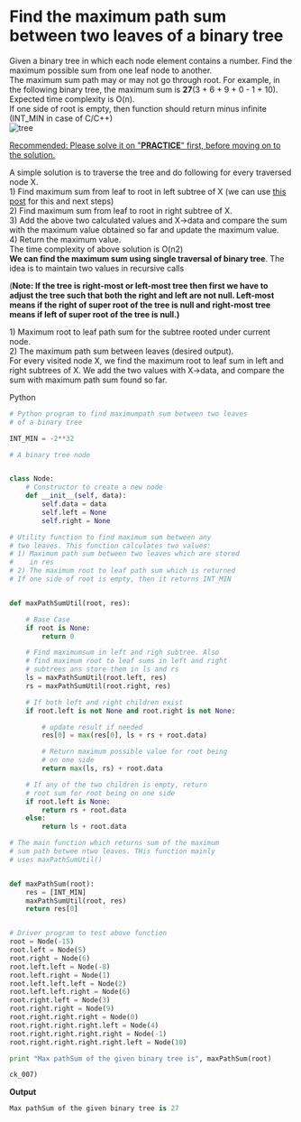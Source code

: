 # Find the maximum path sum between two leaves of a binary tree



Given a binary tree in which each node element contains a number. Find the maximum possible sum from one leaf node to another.   
The maximum sum path may or may not go through root. For example, in the following binary tree, the maximum sum is **27**\(3 + 6 + 9 + 0 - 1 + 10\). Expected time complexity is O\(n\).  
If one side of root is empty, then function should return minus infinite \(INT\_MIN in case of C/C++\)  
 ![tree](https://media.geeksforgeeks.org/wp-content/cdn-uploads/tree.png)

  
 [Recommended: Please solve it on "**PRACTICE**" first, before moving on to the solution.](https://practice.geeksforgeeks.org/problems/maximum-path-sum/1)

  
A simple solution is to traverse the tree and do following for every traversed node X.   
1\) Find maximum sum from leaf to root in left subtree of X \(we can use [this post](https://www.cdn.geeksforgeeks.org/find-the-maximum-sum-path-in-a-binary-tree/) for this and next steps\)   
2\) Find maximum sum from leaf to root in right subtree of X.   
3\) Add the above two calculated values and X-&gt;data and compare the sum with the maximum value obtained so far and update the maximum value.   
4\) Return the maximum value.  
The time complexity of above solution is O\(n2\)  
**We can find the maximum sum using single traversal of binary tree**. The idea is to maintain two values in recursive calls

\(**Note: If the tree is right-most or left-most tree then first we have to adjust the tree such that both the right and left are not null. Left-most means if the right of super root of the tree is null and right-most tree means if left of  super root of the tree is null.\)** 

  
1\) Maximum root to leaf path sum for the subtree rooted under current node.   
2\) The maximum path sum between leaves \(desired output\).  
For every visited node X, we find the maximum root to leaf sum in left and right subtrees of X. We add the two values with X-&gt;data, and compare the sum with maximum path sum found so far.



Python

```python
# Python program to find maximumpath sum between two leaves
# of a binary tree

INT_MIN = -2**32

# A binary tree node


class Node:
    # Constructor to create a new node
    def __init__(self, data):
        self.data = data
        self.left = None
        self.right = None

# Utility function to find maximum sum between any
# two leaves. This function calculates two values:
# 1) Maximum path sum between two leaves which are stored
#    in res
# 2) The maximum root to leaf path sum which is returned
# If one side of root is empty, then it returns INT_MIN


def maxPathSumUtil(root, res):

    # Base Case
    if root is None:
        return 0

    # Find maximumsum in left and righ subtree. Also
    # find maximum root to leaf sums in left and right
    # subtrees ans store them in ls and rs
    ls = maxPathSumUtil(root.left, res)
    rs = maxPathSumUtil(root.right, res)

    # If both left and right children exist
    if root.left is not None and root.right is not None:

        # update result if needed
        res[0] = max(res[0], ls + rs + root.data)

        # Return maximum possible value for root being
        # on one side
        return max(ls, rs) + root.data

    # If any of the two children is empty, return
    # root sum for root being on one side
    if root.left is None:
        return rs + root.data
    else:
        return ls + root.data

# The main function which returns sum of the maximum
# sum path betwee ntwo leaves. THis function mainly
# uses maxPathSumUtil()


def maxPathSum(root):
    res = [INT_MIN]
    maxPathSumUtil(root, res)
    return res[0]


# Driver program to test above function
root = Node(-15)
root.left = Node(5)
root.right = Node(6)
root.left.left = Node(-8)
root.left.right = Node(1)
root.left.left.left = Node(2)
root.left.left.right = Node(6)
root.right.left = Node(3)
root.right.right = Node(9)
root.right.right.right = Node(0)
root.right.right.right.left = Node(4)
root.right.right.right.right = Node(-1)
root.right.right.right.right.left = Node(10)

print "Max pathSum of the given binary tree is", maxPathSum(root)

ck_007)
```

  
**Output**

```python
Max pathSum of the given binary tree is 27
```

